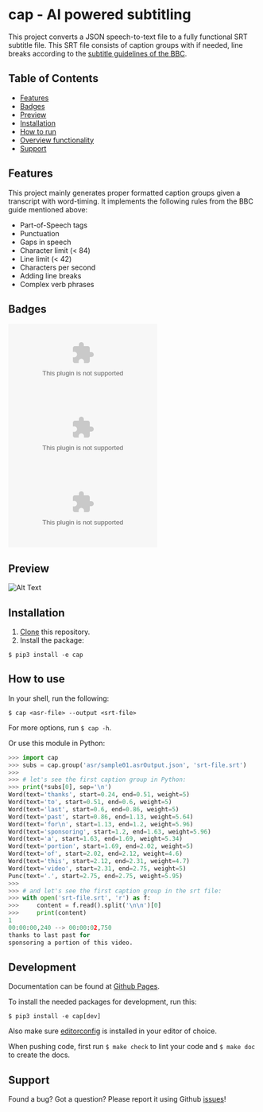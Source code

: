 # cap - AI powered subtitling

This project converts a JSON speech-to-text file to a fully functional SRT
subtitle file. This SRT file consists of caption groups with if needed, line
breaks according to the [subtitle guidelines of the
BBC](https://bbc.github.io/subtitle-guidelines/#Break-at-natural-points).


## Table of Contents

- [Features](#features)
- [Badges](#badges)
- [Preview](#preview)
- [Installation](#installation)
- [How to run](#how_to_run)
- [Overview functionality](#overview_functionality)
- [Support](#support)


## Features

This project mainly generates proper formatted caption groups given a
transcript with word-timing. It implements the following rules from the BBC
guide mentioned above:

- Part-of-Speech tags
- Punctuation
- Gaps in speech
- Character limit (< 84)
- Line limit (< 42)
- Characters per second
- Adding line breaks
- Complex verb phrases


## Badges

![Issues](https://img.shields.io/github/issues-raw/yochem/effect.ai?style=for-the-badge)
![Last Commit](https://img.shields.io/github/last-commit/yochem/effect.ai?style=for-the-badge)
![Licence](https://img.shields.io/github/license/yochem/effect.ai?style=for-the-badge)


## Preview

![Alt Text](https://media1.giphy.com/media/dBTewOwJiLyelPL2Mv/giphy.gif)


## Installation

1. [Clone](https://bit.ly/2BcAdRs) this repository.
2. Install the package:

```shell
$ pip3 install -e cap
```


## How to use

In your shell, run the following:

```shell
$ cap <asr-file> --output <srt-file>
```

For more options, run `$ cap -h`.

Or use this module in Python:

```python
>>> import cap
>>> subs = cap.group('asr/sample01.asrOutput.json', 'srt-file.srt')
>>>
>>> # let's see the first caption group in Python:
>>> print(*subs[0], sep='\n')
Word(text='thanks', start=0.24, end=0.51, weight=5)
Word(text='to', start=0.51, end=0.6, weight=5)
Word(text='last', start=0.6, end=0.86, weight=5)
Word(text='past', start=0.86, end=1.13, weight=5.64)
Word(text='for\n', start=1.13, end=1.2, weight=5.96)
Word(text='sponsoring', start=1.2, end=1.63, weight=5.96)
Word(text='a', start=1.63, end=1.69, weight=5.34)
Word(text='portion', start=1.69, end=2.02, weight=5)
Word(text='of', start=2.02, end=2.12, weight=4.6)
Word(text='this', start=2.12, end=2.31, weight=4.7)
Word(text='video', start=2.31, end=2.75, weight=5)
Punc(text='.', start=2.75, end=2.75, weight=5.95)
>>>
>>> # and let's see the first caption group in the srt file:
>>> with open('srt-file.srt', 'r') as f:
>>>     content = f.read().split('\n\n')[0]
>>>     print(content)
1
00:00:00,240 --> 00:00:02,750
thanks to last past for
sponsoring a portion of this video.

```


## Development

Documentation can be found at [Github Pages](yochem.github.io/caps/).

To install the needed packages for development, run this:

```shell
$ pip3 install -e cap[dev]
```

Also make sure [editorconfig](editorconfig.org/) is installed in your editor
of choice.

When pushing code, first run `$ make check` to lint your code and `$ make doc`
to create the docs.


## Support

Found a bug? Got a question? Please report it using Github
[issues](https://github.com/yochem/effect.ai/issues)!
